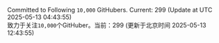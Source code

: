 Committed to Following `10,000` GitHubers. Current: <!-- FOLLOWING_COUNT -->299<!-- FOLLOWING_COUNT --> (Update at UTC <!-- LAST_UPDATED -->2025-05-13 04:43:55<!-- LAST_UPDATED -->)<br>
致力于关注`10,000`个GitHuber。当前：<!-- FOLLOWING_COUNT -->299<!-- FOLLOWING_COUNT --> (更新于北京时间 <!-- LAST_UPDATED_CST -->2025-05-13 12:43:55<!-- LAST_UPDATED_CST -->)
